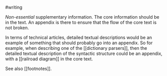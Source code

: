#writing

*Non-essential* supplementary information. The core information should be in the text. An appendix is there to ensure that the flow of the core text is not broken.

In terms of technical articles, detailed textual descriptions would be an example of something that should probably go into an appendix. So for example, when describing one of the [[dictionary parsers]], then the detailed textual description of the syntactic structure could be an appendix, with a [[railroad diagram]] in the core text.

See also [[footnotes]].
